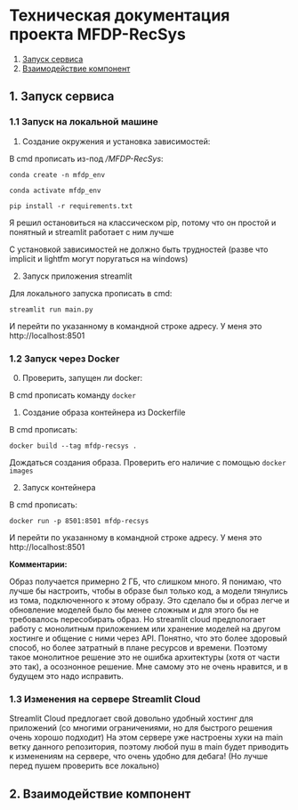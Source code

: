 # Техническая документация проекта MFDP-RecSys

1. [Запуск сервиса](#app_runing)
2. [Взаимодействие компонент](#components)


## <a name="app_runing">1. Запуск сервиса</a> 

### 1.1 Запуск на локальной машине

1. Создание окружения и установка зависимостей: 

В cmd прописать из-под */MFDP-RecSys*:

`conda create -n mfdp_env`

`conda activate mfdp_env`

`pip install -r requirements.txt`

Я решил остановиться на классическом pip, потому что он простой и понятный и streamlit работает с ним лучше

С установкой зависимостей не должно быть трудностей (разве что implicit и lightfm могут поругаться на windows)

2. Запуск приложения streamlit

Для локального запуска прописать в cmd:

`streamlit run main.py`

И перейти по указанному в командной строке адресу. У меня это http://localhost:8501

### 1.2 Запуск через Docker

0. Проверить, запущен ли docker:

В cmd прописать команду `docker`

1. Создание образа контейнера из Dockerfile

В cmd прописать:

`docker build --tag mfdp-recsys .`

Дождаться создания образа. Проверить его наличие с помощью `docker images`

2. Запуск контейнера

В cmd прописать:

`docker run -p 8501:8501 mfdp-recsys`

И перейти по указанному в командной строке адресу. У меня это http://localhost:8501

**Комментарии:**

Образ получается примерно 2 ГБ, что слишком много. Я понимаю, что лучше бы настроить, чтобы в образе был только код, а модели тянулись из тома, подключенного к этому образу. 
Это сделало бы и образ легче и обновление моделей было бы менее сложным и для этого бы не требовалось пересобирать образ. 
Но streamlit cloud предпологает работу с монолитным приложением или хранение моделей на другом хостинге и общение с ними через API. 
Понятно, что это более здоровый способ, но более затратный в плане ресурсов и времени. Поэтому такое монолитное решение это не ошибка архитектуры (хотя от части это так), а осознонное решение.
Мне самому это не очень нравится, и в будущем это надо исправить. 

### 1.3 Изменения на сервере Streamlit Cloud

Streamlit Cloud предлогает свой довольно удобный хостинг для приложений (со многими ограничениями, но для быстрого решения очень хорошо подходит)
На этом сервере уже настроены хуки на main ветку данного репозитория, поэтому любой пуш в main будет приводить к изменениям на сервере, что очень удобно для дебага!
(Но лучше перед пушем проверить все локально)


## <a name="components">2. Взаимодействие компонент</a> 
